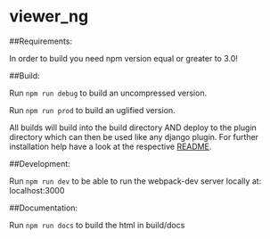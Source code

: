 # viewer_ng

##Requirements:

In order to build you need npm version equal or greater to 3.0!

##Build:

Run ```npm run debug``` to build an uncompressed version.

Run ```npm run prod``` to build an uglified version.

All builds will build into the build directory AND deploy to the plugin directory
which can then be used like any django plugin.
For further installation help have a look at the respective [README](plugin/viewer-ng/README.md).

##Development:

Run ```npm run dev``` to be able to run the webpack-dev server locally at:
localhost:3000

##Documentation:

Run ```npm run docs``` to build the html in build/docs
